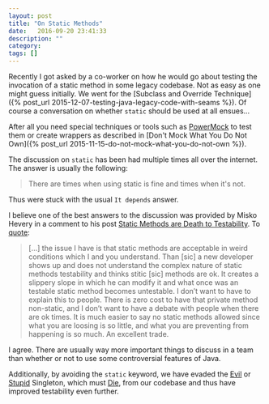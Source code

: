 ```yaml
---
layout: post
title: "On Static Methods"
date:   2016-09-20 23:41:33
description: ""
category:
tags: []
---
```

Recently I got asked by a co-worker on how he would go about testing the invocation of a static method in some legacy codebase. Not as easy as one might guess initially. We went for the [Subclass and Override Technique]({% post_url 2015-12-07-testing-java-legacy-code-with-seams %}). Of course a conversation on whether `static` should be used at all ensues...

After all you need special techniques or tools such as [PowerMock](https://github.com/jayway/powermock) to test them or create wrappers as described in [Don't Mock What You Do Not Own]({% post_url 2015-11-15-do-not-mock-what-you-do-not-own %}).

The discussion on `static` has been had multiple times all over the internet. The answer is usually the following:

> There are times when using static is fine and times when it's not.

Thus were stuck with the usual `It depends` answer.

I believe one of the best answers to the discussion was provided by Misko Hevery in a comment to his post [Static Methods are Death to Testability](http://misko.hevery.com/2008/12/15/static-methods-are-death-to-testability/). To [quote](http://misko.hevery.com/2008/12/15/static-methods-are-death-to-testability/#comment-1029):

> [...] the issue I have is that static methods are acceptable in weird conditions which I and you understand. Than [sic] a new developer shows up and does not understand the complex nature of static methods testability and thinks stitic [sic] methods are ok. It creates a slippery slope in which he can modify it and what once was an testable static method becomes untestable. I don’t want to have to explain this to people. There is zero cost to have that private method non-static, and I don’t want to have a debate with people when there are ok times. It is much easier to say no static methods allowed since what you are loosing is so little, and what you are preventing from happening is so much. An excellent trade.

I agree. There are usually way more important things to discuss in a team than whether or not to use some controversial features of Java.

Additionally, by avoiding the `static` keyword, we have evaded the [Evil](http://c2.com/cgi/wiki?SingletonsAreEvil) or [Stupid](https://sites.google.com/site/steveyegge2/singleton-considered-stupid) Singleton, which must [Die](http://www.yegor256.com/2016/06/27/singletons-must-die.html), from our codebase and thus have improved testability even further.
